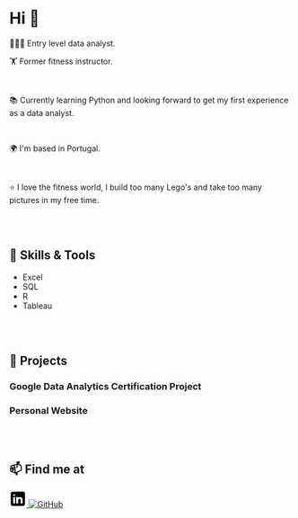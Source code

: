 # Hi 👋

👩🏽‍💻 Entry level data analyst. 

🏋 Former fitness instructor. 

<br>

📚 Currently learning Python and looking forward to get my first experience as a data analyst. 

<br>

🌍 I'm based in Portugal. 

<br>

⭐ I love the fitness world, I build too many Lego's and take too many pictures in my free time. 

<br>
<br>

## 🔧 Skills & Tools

- Excel
- SQL
- R 
- Tableau

<br>
<br>

## 🚀 Projects

### Google Data Analytics Certification Project

### Personal Website

<br>
<br>

## 📫 Find me at

<a href="https://www.linkedin.com/in/patriciaigs/">
  <img src="https://raw.githubusercontent.com/simple-icons/simple-icons/develop/icons/linkedin.svg" alt="LinkedIn" width="30" />
</a>

<a href="https://github.com/patriciaigs/">
  <img src="https://raw.githubusercontent.com/simple-icons/simple-icons/develop/icons/github.svg" alt="GitHub" width="30" />
</a>
